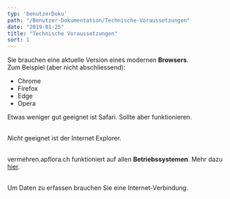 ```yaml
---
typ: 'benutzerDoku'
path: "/Benutzer-Dokumentation/Technische-Voraussetzungen"
date: "2019-01-25"
title: "Technische Voraussetzungen"
sort: 1
---
```


Sie brauchen eine aktuelle Version eines modernen **Browsers**.<br/>
Zum Beispiel (aber nicht abschliessend):
- Chrome
- Firefox
- Edge
- Opera

Etwas weniger gut geeignet ist Safari. Sollte aber funktionieren.<br/><br/>

_Nicht_ geeignet ist der Internet Explorer.<br/><br/>

vermehren.apflora.ch funktioniert auf allen **Betriebssystemen**. Mehr dazu [hier](/Technische-Dokumentation/PWA/).<br/><br/>

Um Daten zu erfassen brauchen Sie eine Internet-Verbindung.
